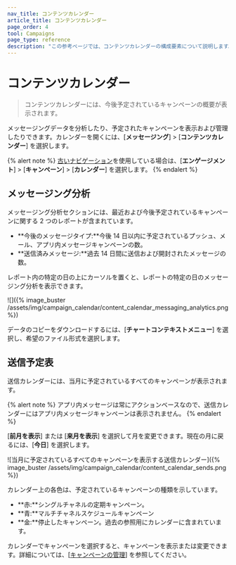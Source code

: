 ```yaml
---
nav_title: コンテンツカレンダー
article_title: コンテンツカレンダー
page_order: 4
tool: Campaigns
page_type: reference
description: "この参考ページでは、コンテンツカレンダーの構成要素について説明します。"
---
```


# コンテンツカレンダー

> コンテンツカレンダーには、今後予定されているキャンペーンの概要が表示されます。

メッセージングデータを分析したり、予定されたキャンペーンを表示および管理したりできます。カレンダーを開くには、\[**メッセージング**] > \[**コンテンツカレンダー**] を選択します。

{% alert note %}
[古いナビゲーション]({{site.baseurl}}/navigation)を使用している場合は、\[**エンゲージメント**] > \[**キャンペーン**] > \[**カレンダー**] を選択します。
{% endalert %}

## メッセージング分析

メッセージング分析セクションには、最近および今後予定されているキャンペーンに関する 2 つのレポートが含まれています。

- **今後のメッセージタイプ:**今後 14 日以内に予定されているプッシュ、メール、アプリ内メッセージキャンペーンの数。
- **送信済みメッセージ:**過去 14 日間に送信および開封されたメッセージの数。

レポート内の特定の日の上にカーソルを置くと、レポートの特定の日のメッセージング分析を表示できます。

![]({% image_buster /assets/img/campaign_calendar/content_calendar_messaging_analytics.png %})

データのコピーをダウンロードするには、<i class="fa-solid fa-bars" style="color: #2e7487;"></i>\[**チャートコンテキストメニュー**] を選択し、希望のファイル形式を選択します。

## 送信予定表

送信カレンダーには、当月に予定されているすべてのキャンペーンが表示されます。

{% alert note %}
アプリ内メッセージは常にアクションベースなので、送信カレンダーにはアプリ内メッセージキャンペーンは表示されません。
{% endalert %}

<i class="fa-solid fa-chevron-left" style="color: #2e7487;"></i>\[**前月を表示**] または<i class="fa-solid fa-chevron-right" style="color: #2e7487;"></i> \[**来月を表示**] を選択して月を変更できます。現在の月に戻るには、\[**今日**] を選択します。

![当月に予定されているすべてのキャンペーンを表示する送信カレンダー]({% image_buster /assets/img/campaign_calendar/content_calendar_sends.png %})

カレンダー上の各色は、予定されているキャンペーンの種類を示しています。

- **赤:**シングルチャネルの定期キャンペーン。
- **青:**マルチチャネルスケジュールキャンペーン
- **金:**停止したキャンペーン。過去の参照用にカレンダーに含まれています。

カレンダーでキャンペーンを選択すると、キャンペーンを表示または変更できます。詳細については、\[[キャンペーンの管理]({{site.baseurl}}/user_guide/engagement_tools/campaigns/managing_campaigns)] を参照してください。
